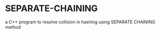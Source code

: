 SEPARATE-CHAINING
=================

a C++ program to resolve collision in hashing using SEPARATE CHAINING method